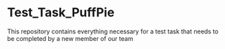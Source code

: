 # Test_Task_PuffPie
This repository contains everything necessary for a test task that needs to be completed by a new member of our team
